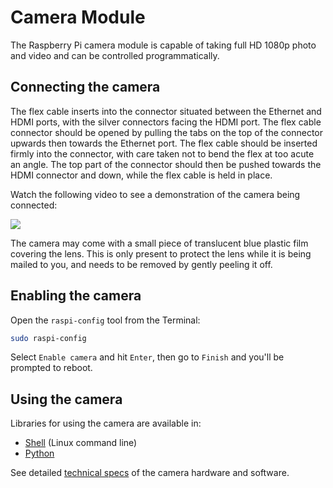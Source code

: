 # Camera Module

The Raspberry Pi camera module is capable of taking full HD 1080p photo and video and can be controlled programmatically.

## Connecting the camera

The flex cable inserts into the connector situated between the Ethernet and HDMI ports, with the silver connectors facing the HDMI port. The flex cable connector should be opened by pulling the tabs on the top of the connector upwards then towards the Ethernet port. The flex cable should be inserted firmly into the connector, with care taken not to bend the flex at too acute an angle. The top part of the connector should then be pushed towards the HDMI connector and down, while the flex cable is held in place.

Watch the following video to see a demonstration of the camera being connected:

[![](http://img.youtube.com/vi/GImeVqHQzsE/0.jpg)](http://www.youtube.com/watch?v=GImeVqHQzsE)

The camera may come with a small piece of translucent blue plastic film covering the lens. This is only present to protect the lens while it is being mailed to you, and needs to be removed by gently peeling it off.

## Enabling the camera

Open the `raspi-config` tool from the Terminal:

```bash
sudo raspi-config
```

Select `Enable camera` and hit `Enter`, then go to `Finish` and you'll be prompted to reboot.

## Using the camera

Libraries for using the camera are available in:

- [Shell](raspicam/README.md) (Linux command line)
- [Python](python/README.md)

See detailed [technical specs](../../hardware/camera.md) of the camera hardware and software.
